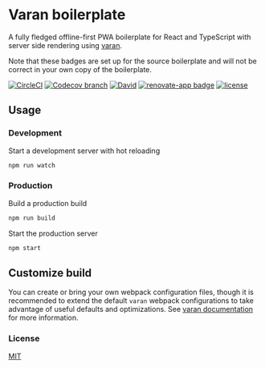 # Varan boilerplate

A fully fledged offline-first PWA boilerplate for React and TypeScript with server side rendering using [varan](https://github.com/ersims/varan). 

Note that these badges are set up for the source boilerplate and will not be correct in your own copy of the boilerplate.

[![CircleCI](https://img.shields.io/circleci/project/github/ersims/varan-boilerplate.svg)](https://circleci.com/gh/ersims/varan-boilerplate)
[![Codecov branch](https://img.shields.io/codecov/c/github/ersims/varan-boilerplate/master.svg)](https://codecov.io/gh/ersims/varan-boilerplate)
[![David](https://img.shields.io/david/ersims/varan-boilerplate.svg)](https://github.com/ersims/varan-boilerplate)
[![renovate-app badge](https://img.shields.io/badge/renovate-app-blue.svg)](https://renovateapp.com/)
[![license](https://img.shields.io/github/license/ersims/varan-boilerplate.svg)](https://github.com/ersims/varan-boilerplate/blob/master/LICENSE.md)

## Usage

### Development

Start a development server with hot reloading

```bash
npm run watch
```

### Production

Build a production build

```bash
npm run build
```

Start the production server

```bash
npm start
```

## Customize build

You can create or bring your own webpack configuration files, though it is recommended to extend the default `varan` webpack configurations to take advantage of useful defaults and optimizations. See [varan documentation](https://github.com/ersims/varan) for more information.

### License

  [MIT](LICENSE.md)
